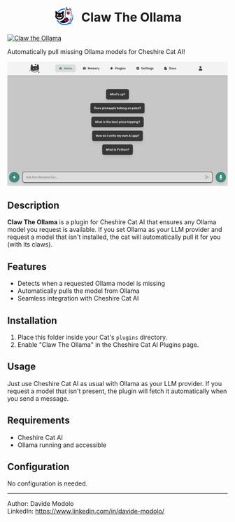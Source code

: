 <p align="center">
    <img src="claw_the_ollama.png" alt="Claw The Ollama Logo" width="50" style="border-radius: 50%; vertical-align: middle; margin-right: 10px;" />
    <span style="font-size:2em; vertical-align: middle;"><b>Claw The Ollama</b></span>
</p>

[![Claw the Ollama](https://custom-icon-badges.demolab.com/static/v1?label=&message=awesome+plugin&color=F4F4F5&style=for-the-badge&logo=cheshire_cat_black)](https://)

Automatically pull missing Ollama models for Cheshire Cat AI!

<p align="center">
    <img src="example.gif" alt="Claw The Ollama Example" width="600" />
</p>

## Description

**Claw The Ollama** is a plugin for Cheshire Cat AI that ensures any Ollama model you request is available. If you set Ollama as your LLM provider and request a model that isn't installed, the cat will automatically pull it for you (with its claws).

## Features
- Detects when a requested Ollama model is missing
- Automatically pulls the model from Ollama
- Seamless integration with Cheshire Cat AI

## Installation

1. Place this folder inside your Cat's `plugins` directory.
2. Enable "Claw The Ollama" in the Cheshire Cat AI Plugins page.

## Usage

Just use Cheshire Cat AI as usual with Ollama as your LLM provider. If you request a model that isn't present, the plugin will fetch it automatically when you send a message.

## Requirements
- Cheshire Cat AI
- Ollama running and accessible

## Configuration
No configuration is needed.

---
Author: Davide Modolo  
LinkedIn: https://www.linkedin.com/in/davide-modolo/

